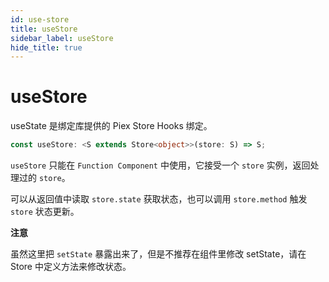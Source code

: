 ```yaml
---
id: use-store
title: useStore
sidebar_label: useStore
hide_title: true
---
```


# useStore

useState 是绑定库提供的 Piex Store Hooks 绑定。

```ts
const useStore: <S extends Store<object>>(store: S) => S;
```

`useStore` 只能在 `Function Component` 中使用，它接受一个 `store` 实例，返回处理过的 `store`。

可以从返回值中读取 `store.state` 获取状态，也可以调用 `store.method` 触发 `store` 状态更新。

**注意**

虽然这里把 `setState` 暴露出来了，但是不推荐在组件里修改 setState，请在 Store 中定义方法来修改状态。